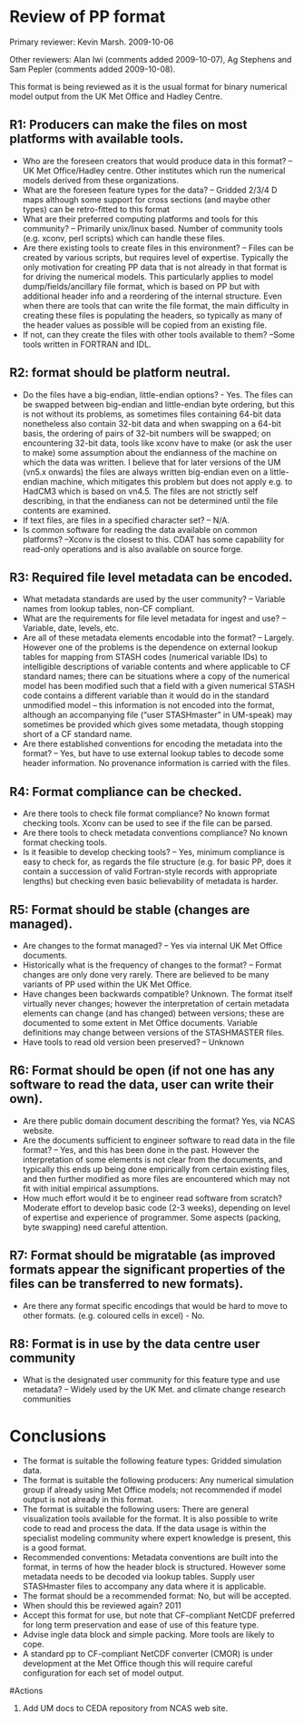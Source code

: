 # Review of PP format

Primary reviewer: Kevin Marsh. 2009-10-06

Other reviewers: Alan Iwi (comments added 2009-10-07), Ag Stephens and Sam Pepler (comments added 2009-10-08).

This format is being reviewed as it is the usual format for binary numerical model output from the UK Met Office and Hadley Centre.

## R1: Producers can make the files on most platforms with available tools. 
 - Who are the foreseen creators that would produce data in this format? – UK Met Office/Hadley centre. Other institutes which run the numerical models derived from these organizations.
 - What are the foreseen feature types for the data? – Gridded 2/3/4 D maps although some support for cross sections (and maybe other types) can be retro-fitted to this format
 - What are their preferred computing platforms and tools for this community? – Primarily unix/linux based. Number of community tools (e.g. xconv, perl scripts) which can handle these files.
 - Are there existing tools to create files in this environment? – Files can be created by various scripts, but requires level of expertise.  Typically the only motivation for creating PP data that is not already in that format is for driving the numerical models.  This particularly applies to model dump/fields/ancillary file format, which is based on PP but with additional header info and a reordering of the internal structure.  Even when there are tools that can write the file format, the main difficulty in creating these files is populating the headers, so typically as many of the header values as possible will be copied from an existing file.
 - If not, can they create the files with other tools available to them? –Some tools written in FORTRAN and IDL.
## R2: format should be platform neutral. 
 - Do the files have a big-endian, little-endian options?  - Yes.  The files can be swapped between big-endian and little-endian byte ordering, but this is not without its problems, as sometimes files containing 64-bit data nonetheless also contain 32-bit data and when swapping on a 64-bit basis, the ordering of pairs of 32-bit numbers will be swapped; on encountering 32-bit data, tools like xconv have to make (or ask the user to make) some assumption about the endianness of the machine on which the data was written.  I believe that for later versions of the UM (vn5.x onwards) the files are always written big-endian even on a little-endian machine, which mitigates this problem but does not apply e.g. to HadCM3 which is based on vn4.5. The files are not strictly self describing, in that the endianess can not be determined until the file contents are examined.
 - If text files, are files in a specified character set? – N/A.
 - Is common software for reading the data available on common platforms? –Xconv is the closest to this. CDAT has some capability for read-only operations and is also available on source forge.
## R3: Required file level metadata can be encoded. 
 - What metadata standards are used by the user community? – Variable names from lookup tables, non-CF compliant.
 - What are the requirements for file level metadata for ingest and use? – Variable, date, levels, etc.
 - Are all of these metadata elements encodable into the format? – Largely.  However one of the problems is the dependence on external lookup tables for mapping from STASH codes (numerical variable IDs) to intelligible descriptions of variable contents and where applicable to CF standard names; there can be situations where a copy of the numerical model has been modified such that a field with a given numerical STASH code contains a different variable than it would do in the standard unmodified model – this information is not encoded into the format, although an accompanying file (“user STASHmaster” in UM-speak) may sometimes be provided which gives some metadata, though stopping short of a CF standard name. 
 - Are there established conventions for encoding the metadata into the format? – Yes, but have to use external lookup tables to decode some header information. No provenance information is carried with the files.
## R4: Format compliance can be checked. 
 - Are there tools to check file format compliance? No known format checking tools. Xconv can be used to see if the file can be parsed.
 - Are there tools to check metadata conventions compliance? No known format checking tools.
 - Is it feasible to develop checking tools? – Yes, minimum compliance is easy to check for, as regards the file structure (e.g. for basic PP, does it contain a succession of valid Fortran-style records with appropriate lengths) but checking even basic believability of metadata is harder.
## R5: Format should be stable (changes are managed). 
 - Are changes to the format managed? – Yes via internal UK Met Office documents.
 - Historically what is the frequency of changes to the format? – Format changes are only done very rarely. There are believed to be many variants of PP used within the UK Met Office.
 - Have changes been backwards compatible? Unknown.  The format itself virtually never changes; however the interpretation of certain metadata elements can change (and has changed) between versions; these are documented to some extent in Met Office documents. Variable definitions may change between versions of the STASHMASTER files.
 - Have tools to read old version been preserved? – Unknown
## R6: Format should be open (if not one has any software to read the data, user can write their own). 
 - Are there public domain document describing the format? Yes, via NCAS website.
 - Are the documents sufficient to engineer software to read data in the file format? – Yes, and this has been done in the past.  However the interpretation of some elements is not clear from the documents, and typically this ends up being done empirically from certain existing files, and then further modified as more files are encountered which may not fit with initial empirical assumptions.
 - How much effort would it be to engineer read software from scratch? Moderate effort to develop basic code (2-3 weeks), depending on level of expertise and experience of programmer. Some aspects (packing, byte swapping) need careful attention.
## R7: Format should be migratable (as improved formats appear the significant properties of the files can be transferred to new formats). 
 - Are there any format specific encodings that would be hard to move to other formats. (e.g. coloured cells in excel)  - No.
## R8: Format is in use by the data centre user community 
 - What is the designated user community for this feature type and use metadata? – Widely used by the UK Met. and climate change research communities
 
# Conclusions
 - The format is suitable the following feature types: Gridded simulation data.
 - The format is suitable the following producers: Any numerical simulation group if already using Met Office models; not recommended if model output is not already in this format. 
 - The format is suitable the following users: There are general visualization tools available for the format. It is also possible to write code to read and process the data. If the data usage is within the specialist modeling community where expert knowledge is present, this is a good format.
 - Recommended conventions: Metadata conventions are built into the format, in terms of how the header block is structured. However some metadata needs to be decoded via lookup tables.  Supply user STASHmaster files to accompany any data where it is applicable.
 - The format should be a recommended format: No, but will be accepted. 
 - When should this be reviewed again? 2011 
 - Accept this format for use, but note that CF-compliant NetCDF preferred for long term preservation and ease of use of this feature type.
 - Advise ingle data block and simple packing. More tools are likely to cope. 
 - A standard pp to CF-compliant NetCDF converter (CMOR) is under development at the Met Office though this will require careful configuration for each set of model output.

#Actions
1.	Add UM docs to CEDA repository from NCAS web site.
 

 

